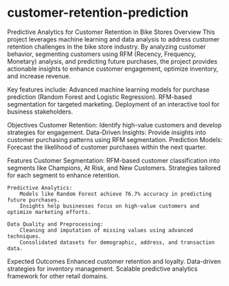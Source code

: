 # customer-retention-prediction
Predictive Analytics for Customer Retention in Bike Stores
Overview
This project leverages machine learning and data analysis to address customer retention challenges in the bike store industry. By analyzing customer behavior, segmenting customers using RFM (Recency, Frequency, Monetary) analysis, and predicting future purchases, the project provides actionable insights to enhance customer engagement, optimize inventory, and increase revenue.

Key features include:
    Advanced machine learning models for purchase prediction (Random Forest and Logistic Regression).
    RFM-based segmentation for targeted marketing.
    Deployment of an interactive tool for business stakeholders.

Objectives
    Customer Retention: Identify high-value customers and develop strategies for engagement.
    Data-Driven Insights: Provide insights into customer purchasing patterns using RFM segmentation.
    Prediction Models: Forecast the likelihood of customer purchases within the next quarter.

Features
    Customer Segmentation:
        RFM-based customer classification into segments like Champions, At Risk, and New Customers.
        Strategies tailored for each segment to enhance retention.

    Predictive Analytics:
        Models like Random Forest achieve 76.7% accuracy in predicting future purchases.
        Insights help businesses focus on high-value customers and optimize marketing efforts.

    Data Quality and Preprocessing:
        Cleaning and imputation of missing values using advanced techniques.
        Consolidated datasets for demographic, address, and transaction data.

Expected Outcomes
    Enhanced customer retention and loyalty.
    Data-driven strategies for inventory management.
    Scalable predictive analytics framework for other retail domains.
